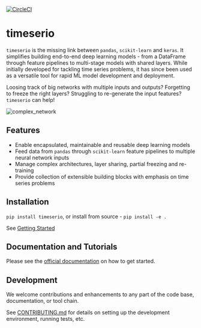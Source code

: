 [![CircleCI](https://circleci.com/gh/octoenergy/timeserio/tree/master.svg?style=svg)](https://circleci.com/gh/octoenergy/timeserio/tree/master)

# timeserio

`timeserio` is the missing link between `pandas`, `scikit-learn` and `keras`. It simplifies building end-to-end deep learning models - from a DataFrame through feature pipelines to multi-stage models with shared layers. While initially developed for tackling time series problems, it has since been used as a versatile tool for rapid ML model development and deployment.

Loosing track of big networks with multiple inputs and outputs? Forgetting to freeze the right layers?
Struggling to re-generate the input features? `timeserio` can help!

![complex_network](https://raw.githubusercontent.com/octoenergy/timeserio/master/docs/source/_static/multinetwork_complex.svg?sanitize=true)

## Features

* Enable encapsulated, maintainable and reusable deep learning models
* Feed data from `pandas` through `scikit-learn` feature pipelines to multiple neural network inputs
* Manage complex architectures, layer sharing, partial freezing and re-training
* Provide collection of extensible building blocks with emphasis on time series problems

## Installation

`pip install timeserio`, or install from source - `pip install -e .`

See [Getting Started](http://docs.octopus.engineering/timeserio/overview/getting_started.html#installation)

## Documentation and Tutorials

Please see the [official documentation](http://tech.octopus.energy/timeserio/) on how to get started.

## Development

We welcome contributions and enhancements to any part of the code base, documentation, or tool chain.

See [CONTRIBUTING.md](https://github.com/octoenergy/timeserio/blob/master/CONTRIBUTING.md) for details on setting up the development environment, running tests,
etc.
